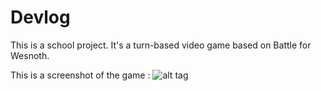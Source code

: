 # Devlog

This is a school project. It's a turn-based video game based on Battle for Wesnoth.

This is a screenshot of the game : 
![alt tag](http://i.imgur.com/8pT0iSn.png)
